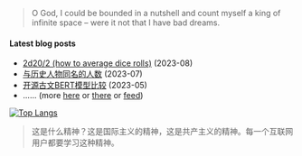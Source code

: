 > O God, I could be bounded in a nutshell and count myself a king of infinite space – were it not that I have bad dreams.

#### Latest blog posts
<!-- generated by https://github.com/gautamkrishnar/blog-post-workflow -->
<!-- BLOG-POST-LIST:START -->
- [2d20/2 &lpar;how to average dice rolls&rpar;](https://github.com/King-of-Infinite-Space/thoughts/discussions/203) (2023-08)
- [与历史人物同名的人数](https://github.com/King-of-Infinite-Space/thoughts/discussions/202) (2023-07)
- [开源古文BERT模型比较](https://github.com/King-of-Infinite-Space/thoughts/discussions/201) (2023-05)<!-- BLOG-POST-LIST:END --> 
- ...... (more [here](https://github.com/King-of-Infinite-Space/thoughts/discussions/categories/%E5%8D%9A%E6%96%87?discussions_q=category%3A%E5%8D%9A%E6%96%87+sort%3Adate_created) or [there](http://blog.lnfinite.space/) or [feed](https://blog.lnfinite.space/feed.rss))

[![Top Langs](https://github-readme-stats.vercel.app/api/top-langs/?username=King-of-Infinite-Space&langs_count=4&layout=compact)](https://github.com/anuraghazra/github-readme-stats)

> 这是什么精神？这是国际主义的精神，这是共产主义的精神。每一个互联网用户都要学习这种精神。

<img src='https://count.lnfinite.space/repo/profile.svg?plus=1' width='0' height='0' />
